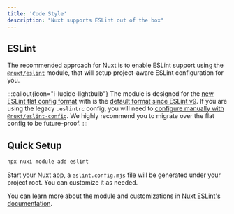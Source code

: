 ```yaml
---
title: 'Code Style'
description: "Nuxt supports ESLint out of the box"
---
```


## ESLint

The recommended approach for Nuxt is to enable ESLint support using the [`@nuxt/eslint`](https://eslint.nuxt.com/packages/module) module, that will setup project-aware ESLint configuration for you.

:::callout{icon="i-lucide-lightbulb"}
The module is designed for the [new ESLint flat config format](https://eslint.org/docs/latest/use/configure/configuration-files-new) with is the [default format since ESLint v9](https://eslint.org/blog/2024/04/eslint-v9.0.0-released/). If you are using the legacy `.eslintrc` config, you will need to [configure manually with `@nuxt/eslint-config`](https://eslint.nuxt.com/packages/config#legacy-config-format). We highly recommend you to migrate over the flat config to be future-proof.
:::

## Quick Setup

```bash
npx nuxi module add eslint
```

Start your Nuxt app, a `eslint.config.mjs` file will be generated under your project root. You can customize it as needed.

You can learn more about the module and customizations in [Nuxt ESLint's documentation](https://eslint.nuxt.com/packages/module).
